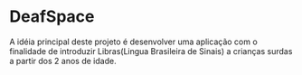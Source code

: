 # DeafSpace
A idéia principal deste projeto é desenvolver uma aplicação com o finalidade de introduzir Libras(Lingua Brasileira de Sinais) a crianças surdas a partir dos 2 anos de idade.
